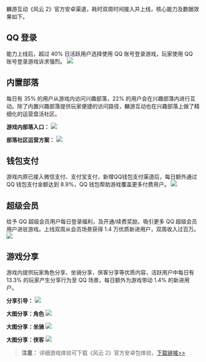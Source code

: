 麟游互动《风云 2》官方安卓渠道，耗时双周时间接入并上线，核心能力及数据效果如下。

## QQ 登录
能力上线后，超过 40% 日活跃用户选择使用 QQ 账号登录游戏，玩家使用 QQ 账号登录游戏诉求强烈。
![](http://imgcache.tce.fsphere.cn/image/mc.qcloudimg.com/static/img/0773ab043b78ed658c31653f308e2680/image.png)

## 内置部落
每日有 35% 的用户从游戏内访问兴趣部落，22% 的用户会在兴趣部落内进行互动。除了内置兴趣部落提供玩家便捷的访问路径，麟游互动也在兴趣部落上做了精细化的运营盘活社区。

**游戏内部落入口：**
![](http://imgcache.tce.fsphere.cn/image/mc.qcloudimg.com/static/img/285c5b04923d0a1ea4b204d0ec4f5773/image.png)

**部落社区运营方案：**
![](http://imgcache.tce.fsphere.cn/image/mc.qcloudimg.com/static/img/1c12fdb89639c877af2997350baff09e/image.png)

## 钱包支付
游戏内原已接入微信支付、支付宝支付，新增QQ钱包支付渠道后，每日额外通过 QQ 钱包支付金额达到 8.9%，QQ 钱包帮助游戏覆盖更多付费用户。
![](http://imgcache.tce.fsphere.cn/image/mc.qcloudimg.com/static/img/4fe376df77cde8bf9265dc4a9726c4cb/image.png)

## 超级会员
给予 QQ 超级会员用户每日登录福利，及开通/续费奖励，吸引更多 QQ 超级会员用户进驻游戏。上线双周从会员场景获得 1.4 万优质新进用户，双周收入过百万。
![](http://imgcache.tce.fsphere.cn/image/mc.qcloudimg.com/static/img/7fdbd64fb392874402b17bf167bb24fa/image.png)

## 游戏分享
游戏内提供玩家角色分享、坐骑分享、侠客分享等优质内容，活跃用户中每日有 13.3% 的玩家产生分享行为至 QQ 场景，每日额外为游戏带动 1.4% 的新进用户。 

**分享引导：**
![](http://imgcache.tce.fsphere.cn/image/mc.qcloudimg.com/static/img/1bb30b3f2b0792a23aa6e625ed361b46/image.png)

**大图分享：角色**
![](http://imgcache.tce.fsphere.cn/image/mc.qcloudimg.com/static/img/f3d8ecd7cb173c84ec7c73dd0f17567c/image.png)


**大图分享：坐骑**
![](http://imgcache.tce.fsphere.cn/image/mc.qcloudimg.com/static/img/e7430349dcf99aaaeb823234397dde9b/image.png)

**大图分享：侠客**
![](http://imgcache.tce.fsphere.cn/image/mc.qcloudimg.com/static/img/d1ba05e50a65c0f0de739f9b5e086a81/image.png)

>**注意：**
>详细游戏体验可下载《风云 2》官方安卓包体验，[下载链接>>](http://fy.linnyou.com)